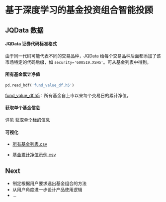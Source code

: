 # 基于深度学习的基金投资组合智能投顾

## JQData 数据

#### JQData 证券代码标准格式

由于同一代码可能代表不同的交易品种，JQData 给每个交易品种后面都添加了该市场特定的代码后缀，如 `security='600519.XSHG'`。可从基金列表中得到。

#### 所有基金累计净值

```python
pd.read_hdf('fund_value_df.h5')
```

[fund_value_df.h5](https://github.com/CourierKyn/challenge-cup/blob/master/fund_value_df.h5)：所有基金自上市以来每个交易日的累计净值。

#### 获取单个基金信息

详见 [获取单个标的信息](https://www.joinquant.com/help/api/help?name=JQData#get_security_info-获取单个标的信息)

#### 可视化

- [所有基金列表.csv](https://github.com/CourierKyn/challenge-cup/blob/master/所有基金列表.csv)

- [基金累计净值示例.csv](https://github.com/CourierKyn/challenge-cup/blob/master/基金累计净值示例.csv)

## Next

* 制定根据用户要求选出基金组合的方法
* 从用户角度进一步设计产品使用逻辑
* …
